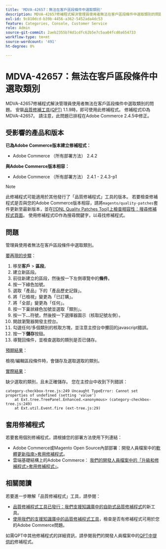 ```yaml
---
title: 'MDVA-42657：無法在客戶區段條件中選取類別'
description: MDVA-42657修補程式解決管理員使用者無法在客戶區段條件中選取類別的問題。 安裝[Quality Patches Tool (QPT)](/help/announcements/adobe-commerce-announcements/magento-quality-patches-released-new-tool-to-self-serve-quality-patches.md) 1.1.9後，即可使用此修補程式。 修補程式ID為MDVA-42657。 請注意，此問題已排程在Adobe Commerce 2.4.5中修正。
exl-id: 9c810dcd-b39b-4456-a362-5452ada4dc53
feature: Categories, Console, Customer Service
role: Admin
source-git-commit: 2aeb2355b74d1cdfc62b5e7c5aa04fcd0a654733
workflow-type: tm+mt
source-wordcount: '491'
ht-degree: 0%

---
```


# MDVA-42657：無法在客戶區段條件中選取類別

MDVA-42657修補程式解決管理員使用者無法在客戶區段條件中選取類別的問題。 安裝[品質修補工具(QPT)](/help/announcements/adobe-commerce-announcements/magento-quality-patches-released-new-tool-to-self-serve-quality-patches.md) 1.1.9時，即可使用此修補程式。 修補程式ID為MDVA-42657。 請注意，此問題已排程在Adobe Commerce 2.4.5中修正。

## 受影響的產品和版本

**已為Adobe Commerce版本建立修補程式：**

* Adobe Commerce （所有部署方法） 2.4.2

**與Adobe Commerce版本相容：**

* Adobe Commerce （所有部署方法） 2.4.1 - 2.4.3-p1

>[!NOTE]
>
>此修補程式可能適用於其他發行了「品質修補程式」工具的版本。 若要檢查修補程式是否與您的Adobe Commerce版本相容，請將`magento/quality-patches`套件更新至最新版本，並在[[!DNL Quality Patches Tool]上檢查相容性：搜尋修補程式頁面](https://experienceleague.adobe.com/tools/commerce-quality-patches/index.html)。 使用修補程式ID作為搜尋關鍵字，以尋找修補程式。

## 問題

管理員使用者無法在客戶區段條件中選取類別。

<u>要再現的步驟</u>：

1. 移至&#x200B;**客戶** > **區段**。
1. 建立新區段。
1. 前往新建立的區段，然後按一下左側導覽中的&#x200B;**條件**。
1. 按一下綠色加號。
1. 選取「產品」下的「產品歷史記錄」。
1. 將「已檢視」變更為「已訂購」。
1. 將「全部」變更為「任何」。
1. 按一下巢狀綠色加號並選取「類別」。
1. 按一下&#x200B;**...**&#x200B;符號，然後按一下選擇器圖示（核取記號左側）。
1. 開啟瀏覽器開發主控台。
1. 勾選任何/多個類別的核取方塊，並注意主控台中擲回的javascript錯誤。
1. 按一下&#x200B;**儲存**&#x200B;按鈕。
1. 導覽回條件，並檢查選取的類別是否已儲存。

<u>預期結果</u>：

檢視/編輯區段條件時，會儲存及選取選取的類別。

<u>實際結果</u>：

缺少選取的類別，且未正確儲存。 您在主控台中收到下列錯誤：

```
category-checkbox-tree.js:249 Uncaught TypeError: Cannot set properties of undefined (setting 'value')
    at Ext.tree.TreePanel.Enhanced.<anonymous> (category-checkbox-tree.js:249)
    at Ext.util.Event.fire (ext-tree.js:29)
```

## 套用修補程式

若要套用個別修補程式，請根據您的部署方法使用下列連結：

* Adobe Commerce或Magento Open Source內部部署：開發人員檔案中的[軟體更新指南>套用修補程式](https://experienceleague.adobe.com/en/docs/commerce-operations/tools/quality-patches-tool/usage)。
* 雲端基礎結構上的Adobe Commerce： [我們的開發人員檔案中的「升級和修補程式>套用修補程式」](https://experienceleague.adobe.com/en/docs/commerce-cloud-service/user-guide/develop/upgrade/apply-patches)。

## 相關閱讀

若要進一步瞭解「品質修補程式」工具，請參閱：

* [品質修補程式工具已發行：我們支援知識庫中的自助式品質修補程式](/help/announcements/adobe-commerce-announcements/magento-quality-patches-released-new-tool-to-self-serve-quality-patches.md)的新工具。
* [使用我們的支援知識庫中的品質修補程式工具](/help/support-tools/patches-available-in-qpt-tool/check-patch-for-magento-issue-with-magento-quality-patches.md)，檢查是否有修補程式可用於您的Adobe Commerce問題。

如需QPT中其他修補程式的詳細資訊，請參閱我們的開發人員檔案中的[QPT中提供的](https://experienceleague.adobe.com/tools/commerce-quality-patches/index.html)修補程式。
